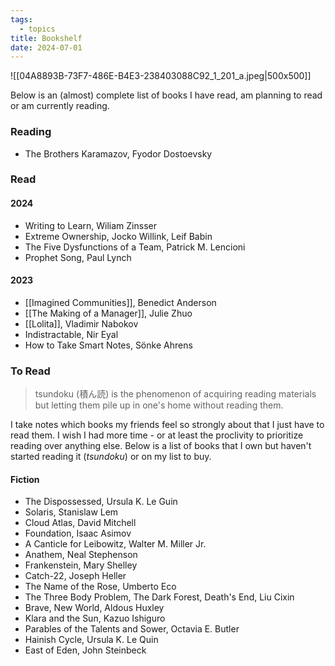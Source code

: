 ```yaml
---
tags:
  - topics
title: Bookshelf
date: 2024-07-01
---
```

![[04A8893B-73F7-486E-B4E3-238403088C92_1_201_a.jpeg\|500x500]]

Below is an (almost) complete list of books I have read, am planning to read or am currently reading. 

### Reading

- The Brothers Karamazov, Fyodor Dostoevsky


### Read

#### 2024

- Writing to Learn, Wiliam Zinsser
- Extreme Ownership, Jocko Willink, Leif Babin
- The Five Dysfunctions of a Team, Patrick M. Lencioni
- Prophet Song, Paul Lynch

#### 2023

- [[Imagined Communities]], Benedict Anderson
- [[The Making of a Manager]], Julie Zhuo
- [[Lolita]], Vladimir Nabokov
- Indistractable, Nir Eyal
- How to Take Smart Notes, Sönke Ahrens


### To Read

> tsundoku (積ん読) is the phenomenon of acquiring reading materials but letting them pile up in one's home without reading them.

I take notes which books my friends feel so strongly about that I just have to read them. I wish I had more time - or at least the proclivity to prioritize reading over anything else. Below is a list of books that I own but haven't started reading it (*tsundoku*) or on my list to buy. 

#### Fiction

- The Dispossessed, Ursula K. Le Guin
- Solaris, Stanislaw Lem
- Cloud Atlas, David Mitchell
- Foundation, Isaac Asimov
- A Canticle for Leibowitz, Walter M. Miller Jr.
- Anathem, Neal Stephenson
- Frankenstein, Mary Shelley
- Catch-22, Joseph Heller
- The Name of the Rose, Umberto Eco
- The Three Body Problem, The Dark Forest, Death's End, Liu Cixin
- Brave, New World, Aldous Huxley
- Klara and the Sun, Kazuo Ishiguro 
- Parables of the Talents and Sower, Octavia E. Butler
- Hainish Cycle, Ursula K. Le Quin
- East of Eden, John Steinbeck